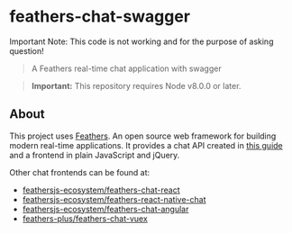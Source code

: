 # feathers-chat-swagger
Important Note: This code is not working and for the purpose of asking question!

> A Feathers real-time chat application with swagger

> __Important:__ This repository requires Node v8.0.0 or later.

## About

This project uses [Feathers](http://feathersjs.com). An open source web framework for building modern real-time applications. It provides a chat API created in [this guide](https://docs.feathersjs.com/guides/chat/readme.html) and a frontend in plain JavaScript and jQuery.

Other chat frontends can be found at:

- [feathersjs-ecosystem/feathers-chat-react](https://github.com/feathersjs-ecosystem/feathers-chat-react)
- [feathersjs-ecosystem/feathers-react-native-chat](https://github.com/feathersjs-ecosystem/feathers-react-native-chat)
- [feathersjs-ecosystem/feathers-chat-angular](https://github.com/feathersjs-ecosystem/feathers-chat-angular)
- [feathers-plus/feathers-chat-vuex](https://github.com/feathers-plus/feathers-chat-vuex)

